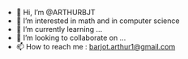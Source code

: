 - 👋 Hi, I’m @ARTHURBJT
- 👀 I’m interested in math and in computer science
- 🌱 I’m currently learning ...
- 💞️ I’m looking to collaborate on ...
- 📫 How to reach me : barjot.arthur1@gmail.com

<!---
ARTHURBJT/ARTHURBJT is a ✨ special ✨ repository because its `README.md` (this file) appears on your GitHub profile.
You can click the Preview link to take a look at your changes.
--->
